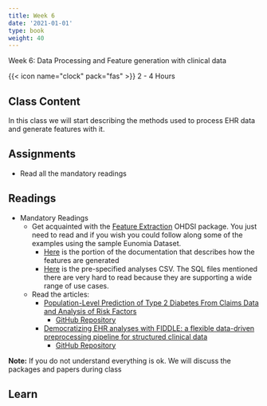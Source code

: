 ```yaml
---
title: Week 6
date: '2021-01-01'
type: book
weight: 40
---
```


Week 6: Data Processing and Feature generation with clinical data

<!--more-->

{{< icon name="clock" pack="fas" >}} 2 - 4 Hours

## Class Content

In this class we will start describing the methods used to process EHR data and generate features with it.

## Assignments

- Read all the mandatory readings


## Readings

- Mandatory Readings
    - Get acquainted with the [Feature Extraction](https://ohdsi.github.io/FeatureExtraction/articles/UsingFeatureExtraction.html) OHDSI package. You just need to read and if you wish you could follow along some of the examples using the sample Eunomia Dataset. 
        - [Here](https://ohdsi.github.io/FeatureExtraction/reference/createCovariateSettings.html) is the portion of the documentation that describes how the features are generated
        - [Here](https://github.com/OHDSI/FeatureExtraction/blob/main/inst/csv/PrespecAnalyses.csv) is the pre-specified analyses CSV. The SQL files mentioned there are very hard to read because they are supporting a wide range of use cases. 
    - Read the articles:
        - [Population-Level Prediction of Type 2 Diabetes From Claims Data and Analysis of Risk Factors](https://people.csail.mit.edu/dsontag/papers/RazavianEtAl_BigData15.pdf)
            - [GitHub Repository](https://github.com/clinicalml/omop-learn)
        - [Democratizing EHR analyses with FIDDLE: a flexible data-driven preprocessing pipeline for structured clinical data](https://academic.oup.com/jamia/article/27/12/1921/5920826?login=false)
            - [GitHub Repository](https://github.com/MLD3/FIDDLE)

**Note:** If you do not understand everything is ok. We will discuss the packages and papers during class


## Learn


